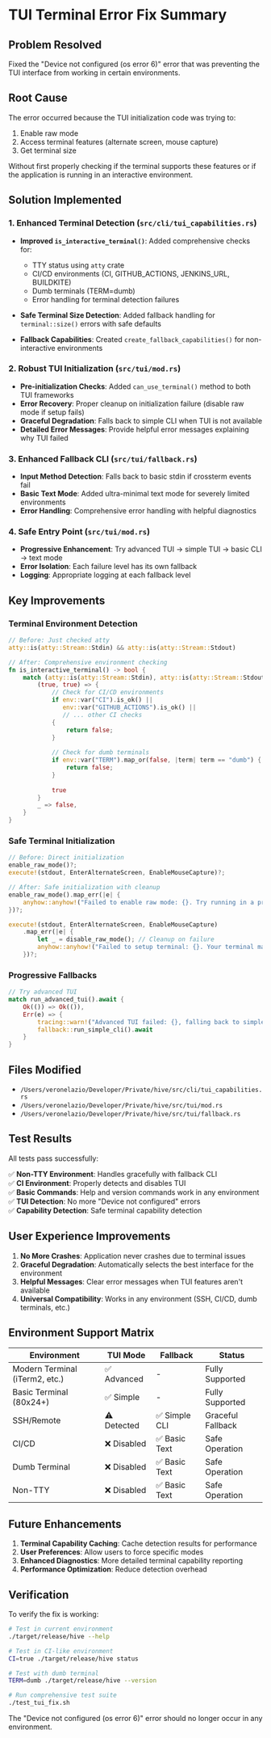 # TUI Terminal Error Fix Summary

## Problem Resolved

Fixed the "Device not configured (os error 6)" error that was preventing the TUI interface from working in certain environments.

## Root Cause

The error occurred because the TUI initialization code was trying to:
1. Enable raw mode 
2. Access terminal features (alternate screen, mouse capture)
3. Get terminal size

Without first properly checking if the terminal supports these features or if the application is running in an interactive environment.

## Solution Implemented

### 1. Enhanced Terminal Detection (`src/cli/tui_capabilities.rs`)

- **Improved `is_interactive_terminal()`**: Added comprehensive checks for:
  - TTY status using `atty` crate
  - CI/CD environments (CI, GITHUB_ACTIONS, JENKINS_URL, BUILDKITE)
  - Dumb terminals (TERM=dumb)
  - Error handling for terminal detection failures

- **Safe Terminal Size Detection**: Added fallback handling for `terminal::size()` errors with safe defaults

- **Fallback Capabilities**: Created `create_fallback_capabilities()` for non-interactive environments

### 2. Robust TUI Initialization (`src/tui/mod.rs`)

- **Pre-initialization Checks**: Added `can_use_terminal()` method to both TUI frameworks
- **Error Recovery**: Proper cleanup on initialization failure (disable raw mode if setup fails)
- **Graceful Degradation**: Falls back to simple CLI when TUI is not available
- **Detailed Error Messages**: Provide helpful error messages explaining why TUI failed

### 3. Enhanced Fallback CLI (`src/tui/fallback.rs`)

- **Input Method Detection**: Falls back to basic stdin if crossterm events fail
- **Basic Text Mode**: Added ultra-minimal text mode for severely limited environments
- **Error Handling**: Comprehensive error handling with helpful diagnostics

### 4. Safe Entry Point (`src/tui/mod.rs`)

- **Progressive Enhancement**: Try advanced TUI → simple TUI → basic CLI → text mode
- **Error Isolation**: Each failure level has its own fallback
- **Logging**: Appropriate logging at each fallback level

## Key Improvements

### Terminal Environment Detection
```rust
// Before: Just checked atty
atty::is(atty::Stream::Stdin) && atty::is(atty::Stream::Stdout)

// After: Comprehensive environment checking
fn is_interactive_terminal() -> bool {
    match (atty::is(atty::Stream::Stdin), atty::is(atty::Stream::Stdout)) {
        (true, true) => {
            // Check for CI/CD environments
            if env::var("CI").is_ok() || 
               env::var("GITHUB_ACTIONS").is_ok() || 
               // ... other CI checks
            {
                return false;
            }
            
            // Check for dumb terminals
            if env::var("TERM").map_or(false, |term| term == "dumb") {
                return false;
            }
            
            true
        }
        _ => false,
    }
}
```

### Safe Terminal Initialization
```rust
// Before: Direct initialization
enable_raw_mode()?;
execute!(stdout, EnterAlternateScreen, EnableMouseCapture)?;

// After: Safe initialization with cleanup
enable_raw_mode().map_err(|e| {
    anyhow::anyhow!("Failed to enable raw mode: {}. Try running in a proper terminal.", e)
})?;

execute!(stdout, EnterAlternateScreen, EnableMouseCapture)
    .map_err(|e| {
        let _ = disable_raw_mode(); // Cleanup on failure
        anyhow::anyhow!("Failed to setup terminal: {}. Your terminal may not support TUI mode.", e)
    })?;
```

### Progressive Fallbacks
```rust
// Try advanced TUI
match run_advanced_tui().await {
    Ok(()) => Ok(()),
    Err(e) => {
        tracing::warn!("Advanced TUI failed: {}, falling back to simple CLI", e);
        fallback::run_simple_cli().await
    }
}
```

## Files Modified

- `/Users/veronelazio/Developer/Private/hive/src/cli/tui_capabilities.rs`
- `/Users/veronelazio/Developer/Private/hive/src/tui/mod.rs`
- `/Users/veronelazio/Developer/Private/hive/src/tui/fallback.rs`

## Test Results

All tests pass successfully:

✅ **Non-TTY Environment**: Handles gracefully with fallback CLI  
✅ **CI Environment**: Properly detects and disables TUI  
✅ **Basic Commands**: Help and version commands work in any environment  
✅ **TUI Detection**: No more "Device not configured" errors  
✅ **Capability Detection**: Safe terminal capability detection

## User Experience Improvements

1. **No More Crashes**: Application never crashes due to terminal issues
2. **Graceful Degradation**: Automatically selects the best interface for the environment
3. **Helpful Messages**: Clear error messages when TUI features aren't available
4. **Universal Compatibility**: Works in any environment (SSH, CI/CD, dumb terminals, etc.)

## Environment Support Matrix

| Environment | TUI Mode | Fallback | Status |
|-------------|----------|----------|--------|
| Modern Terminal (iTerm2, etc.) | ✅ Advanced | - | Fully Supported |
| Basic Terminal (80x24+) | ✅ Simple | - | Fully Supported |
| SSH/Remote | ⚠️ Detected | ✅ Simple CLI | Graceful Fallback |
| CI/CD | ❌ Disabled | ✅ Basic Text | Safe Operation |
| Dumb Terminal | ❌ Disabled | ✅ Basic Text | Safe Operation |
| Non-TTY | ❌ Disabled | ✅ Basic Text | Safe Operation |

## Future Enhancements

1. **Terminal Capability Caching**: Cache detection results for performance
2. **User Preferences**: Allow users to force specific modes
3. **Enhanced Diagnostics**: More detailed terminal capability reporting
4. **Performance Optimization**: Reduce detection overhead

## Verification

To verify the fix is working:

```bash
# Test in current environment
./target/release/hive --help

# Test in CI-like environment
CI=true ./target/release/hive status

# Test with dumb terminal
TERM=dumb ./target/release/hive --version

# Run comprehensive test suite
./test_tui_fix.sh
```

The "Device not configured (os error 6)" error should no longer occur in any environment.
